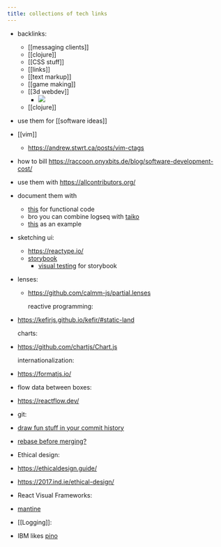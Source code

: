 ```yaml
---
title: collections of tech links
---
```


- backlinks:
	- [[messaging clients]]
	- [[clojure]]
	- [[CSS stuff]]
	- [[links]]
	- [[text markup]]
	- [[game making]]
	- [[3d webdev]]
		- <img src="/earth.jpeg" loading="lazy">
	- [[clojure]]
- use them for [[software ideas]]
- [[vim]]
	- https://andrew.stwrt.ca/posts/vim-ctags
- how to bill https://raccoon.onyxbits.de/blog/software-development-cost/
- use them with https://allcontributors.org/
- document them with
	- [this](https://github.com/JesterXL/hm-doc) for functional code
	- bro you can combine logseq with [taiko](https://github.com/getgauge/taiko)
	- [this](https://stripe.com/docs/webhooks/integration-builder) as an example
- sketching ui:
	- https://reactype.io/
	- [storybook](https://storybook.js.org/)
		- [visual testing](https://www.chromatic.com/) for storybook
- lenses:
	- https://github.com/calmm-js/partial.lenses
	  
	  reactive programming:
- https://kefirjs.github.io/kefir/#static-land
  
  charts:
- https://github.com/chartjs/Chart.js
  
  internationalization:
- https://formatjs.io/
- flow data between boxes:
- https://reactflow.dev/
- git:
- [draw fun stuff in your commit history](https://github.com/gelstudios/gitfiti)
- [rebase before merging?](https://www.atlassian.com/git/tutorials/rewriting-history/git-rebase)
- Ethical design:
- https://ethicaldesign.guide/
- https://2017.ind.ie/ethical-design/
- React Visual Frameworks:
- [mantine](https://mantine.dev/guides/dark-theme/)
- [[Logging]]:
- IBM likes [pino](https://github.com/pinojs/pino)